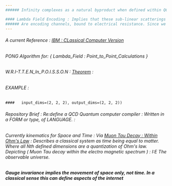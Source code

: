 ```yaml
---
###### Infinity complexes as a natural byproduct when defined within QCD. Generate sub-linear scattering. 

#### Lambda Field Encoding : Implies that these sub-linear scatterings
###### Are encoding channels, bound to electrical resistance. Since we use scientific notation to define space and time, wave theorems. 
---
```

###### A current Reference : [IBM : CLassical Computer Version](https://qiskit.org/documentation/tutorials/circuits/1_getting_started_with_qiskit.html) 
###### PONG Algorithm for: { Lambda_Field : Point_to_Point_Calculations }
###### W.R.I-T.T.E.N_In_P.O.I.S.S.O.N : [Theorem](https://arxiv.org/pdf/1607.06016.pdf) : 
###### EXAMPLE : 
    
    ####   input_dims=(2, 2, 2), output_dims=(2, 2, 2))

###### Repository Brief : Re:define a QCD Quantum computer compiler : Written in a FORM or type, of LANGUAGE. : 
###### Currently kinematics for Space and Time : Via [Muon Tau Decay : Within Ohm's Law](https://www.sciencedirect.com/topics/mathematics/caputo-derivative#:~:text=The%20Caputo%20derivative%20is%20of,equation%20as%20having%20%E2%80%9Cmemory.%E2%80%9D) : Describes a classical system as time being equal to matter. Where all Nth defined dimensions are a quantization of Ohm's law. Depicting ( Muon Tau decay within the electro magnetic spectrum ) : I:E The observable universe.

##### Gauge invariance implies the movement of space only, not time. In a classical sense this can define aspects of the internet
